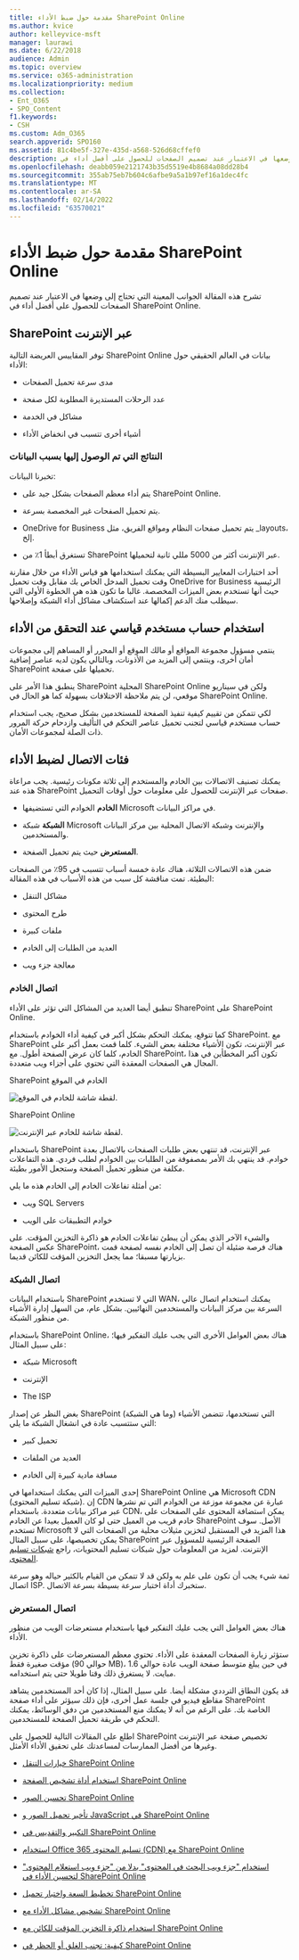 ```yaml
---
title: مقدمة حول ضبط الأداء SharePoint Online
ms.author: kvice
author: kelleyvice-msft
manager: laurawi
ms.date: 6/22/2018
audience: Admin
ms.topic: overview
ms.service: o365-administration
ms.localizationpriority: medium
ms.collection:
- Ent_O365
- SPO_Content
f1.keywords:
- CSH
ms.custom: Adm_O365
search.appverid: SPO160
ms.assetid: 81c4be5f-327e-435d-a568-526d68cffef0
description: تشرح هذه المقالة الجوانب المعينة التي تحتاج إلى وضعها في الاعتبار عند تصميم الصفحات للحصول على أفضل أداء في SharePoint Online.
ms.openlocfilehash: deabb059e2121743b35d5519e4b8684a08dd28b4
ms.sourcegitcommit: 355ab75eb7b604c6afbe9a5a1b97ef16a1dec4fc
ms.translationtype: MT
ms.contentlocale: ar-SA
ms.lasthandoff: 02/14/2022
ms.locfileid: "63570021"
---
```

# <a name="introduction-to-performance-tuning-for-sharepoint-online"></a>مقدمة حول ضبط الأداء SharePoint Online

تشرح هذه المقالة الجوانب المعينة التي تحتاج إلى وضعها في الاعتبار عند تصميم الصفحات للحصول على أفضل أداء في SharePoint Online.
     
## <a name="sharepoint-online-metrics"></a>SharePoint عبر الإنترنت

توفر المقاييس العريضة التالية SharePoint Online بيانات في العالم الحقيقي حول الأداء:
  
- مدى سرعة تحميل الصفحات
    
- عدد الرحلات المستديرة المطلوبة لكل صفحة
    
- مشاكل في الخدمة
    
- أشياء أخرى تتسبب في انخفاض الأداء
    
### <a name="conclusions-reached-because-of-the-data"></a>النتائج التي تم الوصول إليها بسبب البيانات

تخبرنا البيانات:
  
- يتم أداء معظم الصفحات بشكل جيد على SharePoint Online.
    
- يتم تحميل الصفحات غير المخصصة بسرعة.
    
- OneDrive for Business يتم تحميل صفحات النظام ومواقع الفريق، مثل _layouts، إلخ.
    
- تستغرق أبطأ 1٪ من SharePoint عبر الإنترنت أكثر من 5000 مللي ثانية لتحميلها.
    
أحد اختبارات المعايير البسيطة التي يمكنك استخدامها هو قياس الأداء من خلال مقارنة وقت تحميل المدخل الخاص بك مقابل وقت تحميل OneDrive for Business الرئيسية حيث أنها تستخدم بعض الميزات المخصصة. غالبا ما تكون هذه هي الخطوة الأولى التي سيطلب منك الدعم إكمالها عند استكشاف مشاكل أداء الشبكة وإصلاحها.
  
## <a name="use-a-standard-user-account-when-checking-performance"></a>استخدام حساب مستخدم قياسي عند التحقق من الأداء

ينتمي مسؤول مجموعة المواقع أو مالك الموقع أو المحرر أو المساهم إلى مجموعات أمان أخرى، وينتمي إلى المزيد من الأذونات، وبالتالي يكون لديه عناصر إضافية SharePoint تحميلها على صفحة.
  
ينطبق هذا الأمر على SharePoint المحلية SharePoint Online ولكن في سيناريو موقعي، لن يتم ملاحظة الاختلافات بسهولة كما هو الحال في SharePoint Online.
  
لكي تتمكن من تقييم كيفية تنفيذ الصفحة للمستخدمين بشكل صحيح، يجب استخدام حساب مستخدم قياسي لتجنب تحميل عناصر التحكم في التأليف وازدحام حركة المرور ذات الصلة لمجموعات الأمان.
  
## <a name="connection-categories-for-performance-tuning"></a>فئات الاتصال لضبط الأداء

يمكنك تصنيف الاتصالات بين الخادم والمستخدم إلى ثلاثة مكونات رئيسية. يجب مراعاة هذه عند SharePoint صفحات عبر الإنترنت للحصول على معلومات حول أوقات التحميل.
  
- **الخادم** الخوادم التي تستضيفها Microsoft في مراكز البيانات.
    
- **الشبكة** شبكة Microsoft والإنترنت وشبكة الاتصال المحلية بين مركز البيانات والمستخدمين.
    
- **المستعرض** حيث يتم تحميل الصفحة.
    
ضمن هذه الاتصالات الثلاثة، هناك عادة خمسة أسباب تتسبب في 95٪ من الصفحات البطيئة. تمت مناقشة كل سبب من هذه الأسباب في هذه المقالة:
  
- مشاكل التنقل
    
- طرح المحتوى
    
- ملفات كبيرة
    
- العديد من الطلبات إلى الخادم
    
- معالجة جزء ويب
    
### <a name="server-connection"></a>اتصال الخادم

تنطبق أيضا العديد من المشاكل التي تؤثر على الأداء SharePoint على SharePoint Online.
  
كما تتوقع، يمكنك التحكم بشكل أكبر في كيفية أداء الخوادم باستخدام SharePoint. مع SharePoint عبر الإنترنت، تكون الأشياء مختلفة بعض الشيء. كلما قمت بعمل أكبر على الخادم، كلما كان عرض الصفحة أطول. مع SharePoint، تكون أكبر المخطأين في هذا المجال هي الصفحات المعقدة التي تحتوي على أجزاء ويب متعددة.
  
SharePoint الخادم في الموقع
  
![لقطة شاشة للخادم في الموقع.](../media/a8e9b646-cdff-4131-976a-b5f891da44ac.png)
  
SharePoint Online
  
![لقطة شاشة للخادم عبر الإنترنت.](../media/46b27ded-d8a4-4287-b3e0-2603a764b8f8.png)
  
باستخدام SharePoint عبر الإنترنت، قد تنتهي بعض طلبات الصفحات بالاتصال بعدة خوادم. قد ينتهي بك الأمر بمصفوفة من الطلبات بين الخوادم لطلب فردي. هذه التفاعلات مكلفة من منظور تحميل الصفحة وستجعل الأمور بطيئة.
  
من أمثلة تفاعلات الخادم إلى الخادم هذه ما يلي:
  
- ويب SQL Servers
    
- خوادم التطبيقات على الويب
    
والشيء الآخر الذي يمكن أن يبطئ تفاعلات الخادم هو ذاكرة التخزين المؤقت. على عكس الصفحة SharePoint، هناك فرصة ضئيلة أن تصل إلى الخادم نفسه لصفحة قمت بزيارتها مسبقا؛ مما يجعل التخزين المؤقت للكائن قديما.
  
### <a name="network-connection"></a>اتصال الشبكة

باستخدام البيانات SharePoint التي لا تستخدم WAN، يمكنك استخدام اتصال عالي السرعة بين مركز البيانات والمستخدمين النهائيين. بشكل عام، من السهل إدارة الأشياء من منظور الشبكة.
  
باستخدام SharePoint Online، هناك بعض العوامل الأخرى التي يجب عليك التفكير فيها؛ على سبيل المثال:
  
- شبكة Microsoft
    
- الإنترنت
    
- The ISP
    
بغض النظر عن إصدار SharePoint (وما هي الشبكة) التي تستخدمها، تتضمن الأشياء التي ستتسبب عادة في انشغال الشبكة ما يلي:
  
- تحميل كبير
    
- العديد من الملفات
    
- مسافة مادية كبيرة إلى الخادم
    
إحدى الميزات التي يمكنك استخدامها في SharePoint Online هي Microsoft CDN (شبكة تسليم المحتوى). إن CDN عبارة عن مجموعة موزعة من الخوادم التي تم نشرها عبر مراكز بيانات متعددة. باستخدام CDN، يمكن استضافة المحتوى على الصفحات على خادم قريب من العميل حتى لو كان العميل بعيدا عن الخادم SharePoint الأصل. سوف تستخدم Microsoft هذا المزيد في المستقبل لتخزين مثيلات محلية من الصفحات التي لا يمكن تخصيصها، على سبيل المثال SharePoint الصفحة الرئيسية للمسؤول عبر الإنترنت. لمزيد من المعلومات حول شبكات تسليم المحتويات، راجع [شبكات تسليم المحتوى](content-delivery-networks.md).
  
ثمة شيء يجب أن تكون على علم به ولكن قد لا تتمكن من القيام بالكثير حياله وهو سرعة اتصال ISP. ستخبرك أداة اختبار سرعة بسيطة بسرعة الاتصال.
  
### <a name="browser-connection"></a>اتصال المستعرض

هناك بعض العوامل التي يجب عليك التفكير فيها باستخدام مستعرضات الويب من منظور الأداء.
  
ستؤثر زيارة الصفحات المعقدة على الأداء. تحتوي معظم المستعرضات على ذاكرة تخزين مؤقت صغيرة فقط (حوالي 90 MB)، في حين يبلغ متوسط صفحة الويب عادة حوالي 1.6 مبايت. لا يستغرق ذلك وقتا طويلا حتى يتم استخدامه.
  
قد يكون النطاق الترددي مشكلة أيضا. على سبيل المثال، إذا كان أحد المستخدمين يشاهد مقاطع فيديو في جلسة عمل أخرى، فإن ذلك سيؤثر على أداء صفحة SharePoint الخاصة بك. على الرغم من أنه لا يمكنك منع المستخدمين من دفق الوسائط، يمكنك التحكم في طريقة تحميل الصفحة للمستخدمين.
  
اطلع على المقالات التالية للحصول على SharePoint تخصيص صفحة عبر الإنترنت وغيرها من أفضل الممارسات لمساعدتك على تحقيق الأداء الأمثل.
  
- [خيارات التنقل SharePoint Online](navigation-options-for-sharepoint-online.md)
    
- [استخدام أداة تشخيص الصفحة SharePoint Online](page-diagnostics-for-spo.md)
    
- [تحسين الصور SharePoint Online](image-optimization-for-sharepoint-online.md)
    
- [تأخير تحميل الصور و JavaScript في SharePoint Online](delay-loading-images-and-javascript-in-sharepoint-online.md)
    
- [التكبير والتقديس في SharePoint Online](minification-and-bundling-in-sharepoint-online.md)
    
- [استخدام Office 365 تسليم المحتوى (CDN) مع SharePoint Online](use-microsoft-365-cdn-with-spo.md)
    
- [استخدام "جزء ويب البحث في المحتوى" بدلا من "جزء ويب استعلام المحتوى" لتحسين الأداء في SharePoint Online](using-content-search-web-part-instead-of-content-query-web-part-to-improve-perfo.md)
    
- [تخطيط السعة واختبار تحميل SharePoint Online](capacity-planning-and-load-testing-sharepoint-online.md)
    
- [تشخيص مشاكل الأداء مع SharePoint Online](diagnosing-performance-issues-with-sharepoint-online.md)
    
- [استخدام ذاكرة التخزين المؤقت للكائن مع SharePoint Online](using-the-object-cache-with-sharepoint-online.md)
    
- [كيفية: تجنب الغلق أو الحظر في SharePoint Online](/sharepoint/dev/general-development/how-to-avoid-getting-throttled-or-blocked-in-sharepoint-online)
